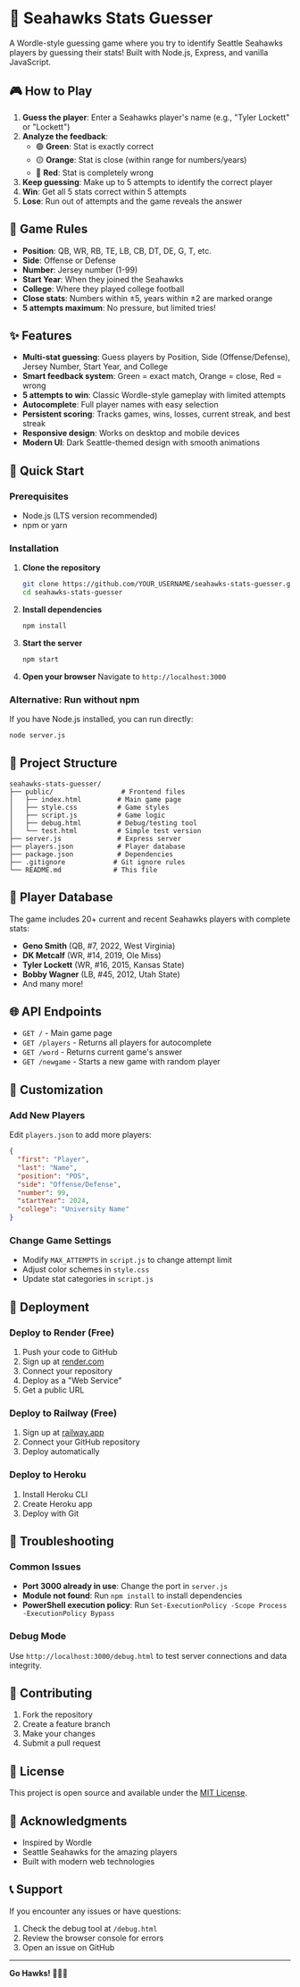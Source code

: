 # 🏈 Seahawks Stats Guesser

A Wordle-style guessing game where you try to identify Seattle Seahawks players by guessing their stats! Built with Node.js, Express, and vanilla JavaScript.

## 🎮 How to Play

1. **Guess the player**: Enter a Seahawks player's name (e.g., "Tyler Lockett" or "Lockett")
2. **Analyze the feedback**:
   - 🟢 **Green**: Stat is exactly correct
   - 🟡 **Orange**: Stat is close (within range for numbers/years)
   - 🔴 **Red**: Stat is completely wrong
3. **Keep guessing**: Make up to 5 attempts to identify the correct player
4. **Win**: Get all 5 stats correct within 5 attempts
5. **Lose**: Run out of attempts and the game reveals the answer

## 🎯 Game Rules

- **Position**: QB, WR, RB, TE, LB, CB, DT, DE, G, T, etc.
- **Side**: Offense or Defense
- **Number**: Jersey number (1-99)
- **Start Year**: When they joined the Seahawks
- **College**: Where they played college football
- **Close stats**: Numbers within ±5, years within ±2 are marked orange
- **5 attempts maximum**: No pressure, but limited tries!

## ✨ Features

- **Multi-stat guessing**: Guess players by Position, Side (Offense/Defense), Jersey Number, Start Year, and College
- **Smart feedback system**: Green = exact match, Orange = close, Red = wrong
- **5 attempts to win**: Classic Wordle-style gameplay with limited attempts
- **Autocomplete**: Full player names with easy selection
- **Persistent scoring**: Tracks games, wins, losses, current streak, and best streak
- **Responsive design**: Works on desktop and mobile devices
- **Modern UI**: Dark Seattle-themed design with smooth animations

## 🚀 Quick Start

### Prerequisites
- Node.js (LTS version recommended)
- npm or yarn

### Installation

1. **Clone the repository**
   ```bash
   git clone https://github.com/YOUR_USERNAME/seahawks-stats-guesser.git
   cd seahawks-stats-guesser
   ```

2. **Install dependencies**
   ```bash
   npm install
   ```

3. **Start the server**
   ```bash
   npm start
   ```

4. **Open your browser**
   Navigate to `http://localhost:3000`

### Alternative: Run without npm
If you have Node.js installed, you can run directly:
```bash
node server.js
```

## 📁 Project Structure

```
seahawks-stats-guesser/
├── public/                 # Frontend files
│   ├── index.html         # Main game page
│   ├── style.css          # Game styles
│   ├── script.js          # Game logic
│   ├── debug.html         # Debug/testing tool
│   └── test.html          # Simple test version
├── server.js              # Express server
├── players.json           # Player database
├── package.json           # Dependencies
├── .gitignore            # Git ignore rules
└── README.md             # This file
```

## 🎯 Player Database

The game includes 20+ current and recent Seahawks players with complete stats:
- **Geno Smith** (QB, #7, 2022, West Virginia)
- **DK Metcalf** (WR, #14, 2019, Ole Miss)
- **Tyler Lockett** (WR, #16, 2015, Kansas State)
- **Bobby Wagner** (LB, #45, 2012, Utah State)
- And many more!

## 🌐 API Endpoints

- `GET /` - Main game page
- `GET /players` - Returns all players for autocomplete
- `GET /word` - Returns current game's answer
- `GET /newgame` - Starts a new game with random player

## 🎨 Customization

### Add New Players
Edit `players.json` to add more players:
```json
{
  "first": "Player",
  "last": "Name",
  "position": "POS",
  "side": "Offense/Defense",
  "number": 99,
  "startYear": 2024,
  "college": "University Name"
}
```

### Change Game Settings
- Modify `MAX_ATTEMPTS` in `script.js` to change attempt limit
- Adjust color schemes in `style.css`
- Update stat categories in `script.js`

## 🚀 Deployment

### Deploy to Render (Free)
1. Push your code to GitHub
2. Sign up at [render.com](https://render.com)
3. Connect your repository
4. Deploy as a "Web Service"
5. Get a public URL

### Deploy to Railway (Free)
1. Sign up at [railway.app](https://railway.app)
2. Connect your GitHub repository
3. Deploy automatically

### Deploy to Heroku
1. Install Heroku CLI
2. Create Heroku app
3. Deploy with Git

## 🐛 Troubleshooting

### Common Issues
- **Port 3000 already in use**: Change the port in `server.js`
- **Module not found**: Run `npm install` to install dependencies
- **PowerShell execution policy**: Run `Set-ExecutionPolicy -Scope Process -ExecutionPolicy Bypass`

### Debug Mode
Use `http://localhost:3000/debug.html` to test server connections and data integrity.

## 🤝 Contributing

1. Fork the repository
2. Create a feature branch
3. Make your changes
4. Submit a pull request

## 📄 License

This project is open source and available under the [MIT License](LICENSE).

## 🙏 Acknowledgments

- Inspired by Wordle
- Seattle Seahawks for the amazing players
- Built with modern web technologies

## 📞 Support

If you encounter any issues or have questions:
1. Check the debug tool at `/debug.html`
2. Review the browser console for errors
3. Open an issue on GitHub

---

**Go Hawks! 🏈💙💚**
